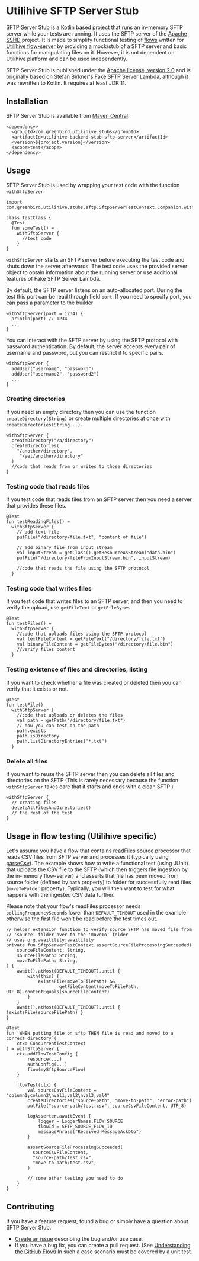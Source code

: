 # Utilihive SFTP Server Stub

SFTP Server Stub is a Kotlin based project that runs an in-memory SFTP server while your tests are running.
It uses the SFTP server of the
[Apache SSHD](http://mina.apache.org/sshd-project/index.html) project.
It is made to simplify functional testing of [flows](https://docs.utilihive.io/utilihive-integration/core-concepts/flows)
written for [Utilihive flow-server](https://docs.utilihive.io/utilihive-integration/core-concepts/flow-server)
by providing a mock/stub of a SFTP server and basic functions for manipulating files on it.
However, it is not dependent on Utilihive platform and can be used independently.

SFTP Server Stub is published under the
[Apache license, version 2.0](https://www.apache.org/licenses/LICENSE-2.0) and is originally based on Stefan Birkner's
[Fake SFTP Server Lambda](https://github.com/stefanbirkner/fake-sftp-server-lambda),
although it was rewritten to Kotlin. It requires at least JDK 11.


## Installation

SFTP Server Stub is available from
[Maven Central](https://search.maven.org/#search|ga|1|utilihive-backend-stub-sftp).

    <dependency>
      <groupId>com.greenbird.utilihive.stubs</groupId>
      <artifactId>utilihive-backend-stub-sftp-server</artifactId>
      <version>${project.version}</version>
      <scope>test</scope>
    </dependency>


## Usage

SFTP Server Stub is used by wrapping your test code with the function
`withSftpServer`.

    import com.greenbird.utilihive.stubs.sftp.SftpServerTestContext.Companion.withSftpServer

    class TestClass {
      @Test
      fun someTest() =
        withSftpServer {
          //test code
        }
    }

`withSftpServer` starts an SFTP server before executing the test code and shuts
down the server afterwards. The test code uses the provided server object to
obtain information about the running server or use additional features of Fake
SFTP Server Lambda.

By default, the SFTP server listens on an auto-allocated port. During the test
this port can be read through field `port`. If you need to specify port, you can
pass a parameter to the builder

    withSftpServer(port = 1234) {
      println(port) // 1234
      ...
    }

You can interact with the SFTP server by using the SFTP protocol with password
authentication. By default, the server accepts every pair of username and
password, but you can restrict it to specific pairs.

    withSftpServer {
      addUser("username", "password")
      addUser("username2", "password2")
      ...
    }


### Creating directories
If you need an empty directory then you can use the function
`createDirectory(String)` or create multiple directories at once with
`createDirectories(String...)`.

    withSftpServer {
      createDirectory("/a/directory")
      createDirectories(
        "/another/directory",
         "/yet/another/directory"
      )
      //code that reads from or writes to those directories
    }


### Testing code that reads files

If you test code that reads files from an SFTP server then you need a server
that provides these files.

    @Test
    fun testReadingFiles() =
      withSftpServer {
        // add text file
        putFile("/directory/file.txt", "content of file")

        // add binary file from input stream
        val inputStream = getClass().getResourceAsStream("data.bin")
        putFile("/directory/fileFromInputStream.bin", inputStream)

        //code that reads the file using the SFTP protocol
      }

### Testing code that writes files

If you test code that writes files to an SFTP server, and then you need to verify
the upload, use `getFileText` or `getFileBytes`

    @Test
    fun testFiles() =
      withSftpServer {
        //code that uploads files using the SFTP protocol
        val textFileContent = getFileText("/directory/file.txt")
        val binaryFileContent = getFileBytes("/directory/file.bin")
        //verify files content
      }

### Testing existence of files and directories, listing

If you want to check whether a file was created or deleted then you can verify
that it exists or not.

    @Test
    fun testFile() 
      withSftpServer {
        //code that uploads or deletes the files
        val path = getPath("/directory/file.txt")
        // now you can test on the path
        path.exists
        path.isDirectory
        path.listDirectoryEntries("*.txt")
      }
    

### Delete all files

If you want to reuse the SFTP server then you can delete all files and
directories on the SFTP  (This is rarely necessary because the function
`withSftpServer` takes care that it starts and ends with a clean SFTP )

    withSftpServer {
      // creating files
      deleteAllFilesAndDirectories()
      // the rest of the test
    }

## Usage in flow testing (Utilihive specific)
Let's assume you have a flow that contains 
[readFiles](https://docs.utilihive.io/utilihive-integration/writing-testing-flows/processors/read-files/)
source processor that reads CSV files from SFTP server and processes it
(typically using [parseCsv](https://docs.utilihive.io/utilihive-integration/writing-testing-flows/processors/parse-csv/)).
The example shows how to write a functional test (using JUnit) that uploads the
CSV file to the SFTP (which then triggers file ingestion by the in-memory flow-server)
and asserts that file has been moved from source folder (defined by `path` property)
to folder for successfully read files (`moveToFolder` property). Typically, you will
then want to test for what happens with the ingested CSV data further.

Please note that your flow's readFiles processor needs `pollingFrequencySeconds`
lower than `DEFAULT_TIMEOUT` used in the example otherwise the first file won't
be read before the test times out.

    // helper extension function to verify source SFTP has moved file from 
    // 'source' folder over to the 'moveTo' folder
    // uses org.awaitility:awaitility
    private fun SftpServerTestContext.assertSourceFileProcessingSucceeded(
        sourceFileContent: String,
        sourceFilePath: String,
        moveToFilePath: String,
    ) {
        await().atMost(DEFAULT_TIMEOUT).until {
            with(this) {
                existsFile(moveToFilePath) &&
                        getFileContent(moveToFilePath, UTF_8).contentEquals(sourceFileContent)
            }
        }
        await().atMost(DEFAULT_TIMEOUT).until { !existsFile(sourceFilePath) }
    }

    @Test
    fun `WHEN putting file on sftp THEN file is read and moved to a correct directory`(
        ctx: ConcurrentTestContext
    ) = withSftpServer {
        ctx.addFlowTestConfig {
            resource(...)
            authConfig(...)
            flow(mySftpSourceFlow)
        }

        flowTest(ctx) {
            val sourceCsvFileContent = "column1;column2\nval1;val2\nval3;val4"
            createDirectories("source-path", "move-to-path", "error-path")
            putFile("source-path/test.csv", sourceCsvFileContent, UTF_8)

            logAsserter.awaitEvent {
                logger = LoggerNames.FLOW_SOURCE
                flowId = SFTP_SOURCE_FLOW_ID
                messagePhrase("Received MessageAckDto")
            }

            assertSourceFileProcessingSucceeded(
              sourceCsvFileContent,
              "source-path/test.csv",
              "move-to-path/test.csv",
            )

            // some other testing you need to do
        }
    }
## Contributing

If you have a feature request, found a bug or
simply have a question about SFTP Server Stub.

* [Create an issue](https://github.com/utilihive/utilihive-backend-stub-sftp-server/issues)
  describing the bug and/or use case.
* If you have a bug fix, you can create a pull request.
  (See [Understanding the GitHub Flow](https://guides.github.com/introduction/flow/index.html))
  In such a case scenario must be covered by a unit test.

